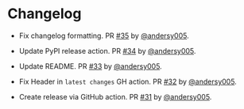 # Changelog

- Fix changelog formatting. PR [#35](https://github.com/NCAR/jupyter-forward/pull/35) by [@andersy005](https://github.com/andersy005).

* Update PyPI release action. PR [#34](https://github.com/NCAR/jupyter-forward/pull/34) by [@andersy005](https://github.com/andersy005).

* Update README. PR [#33](https://github.com/NCAR/jupyter-forward/pull/33) by [@andersy005](https://github.com/andersy005).

* Fix Header in `latest changes` GH action. PR [#32](https://github.com/NCAR/jupyter-forward/pull/32) by [@andersy005](https://github.com/andersy005).

* Create release via GitHub action. PR [#31](https://github.com/NCAR/jupyter-forward/pull/31) by [@andersy005](https://github.com/andersy005).

